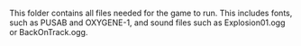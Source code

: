 This folder contains all files needed for the game to run.  This includes 
fonts, such as PUSAB and OXYGENE-1, and sound files such as Explosion01.ogg
or BackOnTrack.ogg.
